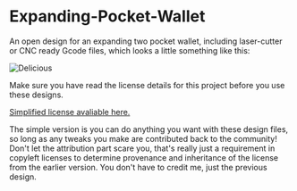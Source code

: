 # Expanding-Pocket-Wallet
An open design for an expanding two pocket wallet, including laser-cutter or CNC ready Gcode files, which looks a little something like this:

![](https://github.com/rynehager/Expanding=Pocket-Wallet/blob/master/Images/Expanding__Wallet.jpg?raw=true "Delicious")

Make sure you have read the license details for this project before you use these designs.

[Simplified license avaliable here.](https://creativecommons.org/licenses/by-sa/4.0/)

The simple version is you can do anything you want with these design files, so long as any tweaks you make are contributed back to the community! Don't let the attribution part scare you, that's really just a requirement in copyleft licenses to determine provenance and inheritance of the license from the earlier version. You don't have to credit me, just the previous design. 
